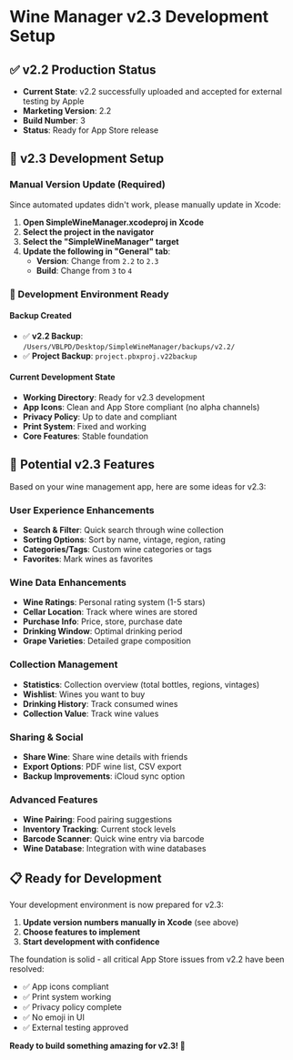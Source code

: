 # Wine Manager v2.3 Development Setup

## ✅ v2.2 Production Status
- **Current State**: v2.2 successfully uploaded and accepted for external testing by Apple
- **Marketing Version**: 2.2
- **Build Number**: 3
- **Status**: Ready for App Store release

## 🚀 v2.3 Development Setup

### Manual Version Update (Required)
Since automated updates didn't work, please manually update in Xcode:

1. **Open SimpleWineManager.xcodeproj in Xcode**
2. **Select the project in the navigator**
3. **Select the "SimpleWineManager" target**
4. **Update the following in "General" tab**:
   - **Version**: Change from `2.2` to `2.3`
   - **Build**: Change from `3` to `4`

### 📁 Development Environment Ready

#### Backup Created
- ✅ **v2.2 Backup**: `/Users/VBLPD/Desktop/SimpleWineManager/backups/v2.2/`
- ✅ **Project Backup**: `project.pbxproj.v22backup`

#### Current Development State
- **Working Directory**: Ready for v2.3 development
- **App Icons**: Clean and App Store compliant (no alpha channels)
- **Privacy Policy**: Up to date and compliant
- **Print System**: Fixed and working
- **Core Features**: Stable foundation

## 🎯 Potential v2.3 Features

Based on your wine management app, here are some ideas for v2.3:

### User Experience Enhancements
- **Search & Filter**: Quick search through wine collection
- **Sorting Options**: Sort by name, vintage, region, rating
- **Categories/Tags**: Custom wine categories or tags
- **Favorites**: Mark wines as favorites

### Wine Data Enhancements
- **Wine Ratings**: Personal rating system (1-5 stars)
- **Cellar Location**: Track where wines are stored
- **Purchase Info**: Price, store, purchase date
- **Drinking Window**: Optimal drinking period
- **Grape Varieties**: Detailed grape composition

### Collection Management
- **Statistics**: Collection overview (total bottles, regions, vintages)
- **Wishlist**: Wines you want to buy
- **Drinking History**: Track consumed wines
- **Collection Value**: Track wine values

### Sharing & Social
- **Share Wine**: Share wine details with friends
- **Export Options**: PDF wine list, CSV export
- **Backup Improvements**: iCloud sync option

### Advanced Features
- **Wine Pairing**: Food pairing suggestions
- **Inventory Tracking**: Current stock levels
- **Barcode Scanner**: Quick wine entry via barcode
- **Wine Database**: Integration with wine databases

## 📋 Ready for Development

Your development environment is now prepared for v2.3:

1. **Update version numbers manually in Xcode** (see above)
2. **Choose features to implement**
3. **Start development with confidence**

The foundation is solid - all critical App Store issues from v2.2 have been resolved:
- ✅ App icons compliant
- ✅ Print system working
- ✅ Privacy policy complete
- ✅ No emoji in UI
- ✅ External testing approved

**Ready to build something amazing for v2.3! 🍷**
